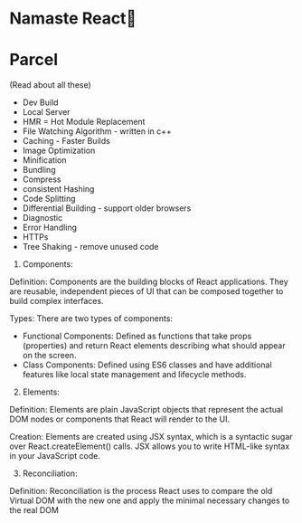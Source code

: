 # Namaste React🚀

# Parcel 
(Read about all these)
- Dev Build
- Local Server
- HMR = Hot Module Replacement
- File Watching Algorithm - written in c++
- Caching - Faster Builds
- Image Optimization
- Minification
- Bundling
- Compress
- consistent Hashing
- Code Splitting
- Differential Building - support older browsers
- Diagnostic
- Error Handling
- HTTPs
- Tree Shaking - remove unused code

1. Components:

Definition: Components are the building blocks of React applications. They are reusable, independent pieces of UI that can be composed together to build complex interfaces.

Types:
There are two types of components:
- Functional Components: Defined as functions that take props (properties) and return React elements describing what should appear on the screen.
- Class Components: Defined using ES6 classes and have additional features like local state management and lifecycle methods.

2. Elements:

Definition: Elements are plain JavaScript objects that represent the actual DOM nodes or components that React will render to the UI.

Creation: Elements are created using JSX syntax, which is a syntactic sugar over React.createElement() calls. JSX allows you to write HTML-like syntax in your JavaScript code.

3. Reconciliation:

Definition: Reconciliation is the process React uses to compare the old Virtual DOM with the new one and apply the minimal necessary changes to the real DOM